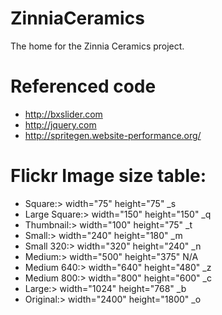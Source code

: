 # ZinniaCeramics
The home for the Zinnia Ceramics project.

# Referenced code
- http://bxslider.com
- http://jquery.com
- http://spritegen.website-performance.org/
 
# Flickr Image size table:
- Square:> width="75" height="75" _s
- Large Square:> width="150" height="150" _q
- Thumbnail:> width="100" height="75" _t
- Small:> width="240" height="180" _m
- Small 320:> width="320" height="240" _n
- Medium:> width="500" height="375" N/A
- Medium 640:> width="640" height="480" _z
- Medium 800:> width="800" height="600" _c
- Large:> width="1024" height="768" _b
- Original:> width="2400" height="1800" _o
